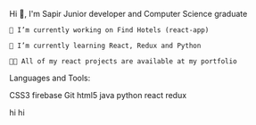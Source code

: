 Hi 👋, I'm Sapir
Junior developer and Computer Science graduate

    🔭 I’m currently working on Find Hotels (react-app)

    🌱 I’m currently learning React, Redux and Python

    👨‍💻 All of my react projects are available at my portfolio

Languages and Tools:

CSS3 firebase Git html5 java python react redux 

hi hi

<!--
**NitzanLavy/NitzanLavy** is a ✨ _special_ ✨ repository because its `README.md` (this file) appears on your GitHub profile.

Here are some ideas to get you started:

- 🔭 I’m currently working on ...
- 🌱 I’m currently learning ...
- 👯 I’m looking to collaborate on ...
- 🤔 I’m looking for help with ...
- 💬 Ask me about ...
- 📫 How to reach me: ...
- 😄 Pronouns: ...
- ⚡ Fun fact: ...
-->
